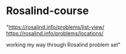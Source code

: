 # Rosalind-course

"https://rosalind.info/problems/list-view/
https://rosalind.info/problems/locations/

working my way through Rosalind problem set"
